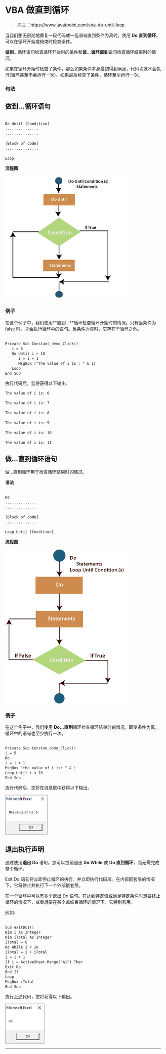 # VBA 做直到循环

> 原文：<https://www.javatpoint.com/vba-do-until-loop>

当我们想无限期地重复一段代码或一组语句直到条件为真时，使用 **Do 直到循环**。可以在循环开始或结束时检查条件。

**做到**...循环语句检查循环开始时的条件和**做...循环直到**语句检查循环结束时的情况。

如果在循环开始时检查了条件，那么如果条件本身最初得到满足，代码块就不会执行(循环甚至不会运行一次)。如果最后检查了条件，循环至少运行一次。

### 句法

## 做到...循环语句

```

Do Until [Condition]
...............
...............

[Block of code]
...............

Loop

```

**流程图**

![VBA Do Until Loop](img/589312d983b4f96742688199e1b568b4.png)

### 例子

在这个例子中，我们使用**直到...**循环检查循环开始时的情况。只有当条件为 false 时，才会执行循环中的语句。当条件为真时，它存在于循环之外。

```

Private Sub Constant_demo_Click()
   i = 5
   Do Until i > 10
      i = i + 1
      MsgBox ("The value of i is : " & i)
   Loop
End Sub

```

执行代码后，您将获得以下输出:

```
The value of i is: 6

The value of i is: 7

The value of i is: 8

The value of i is: 9

The value of i is: 10

The value of i is: 11

```

## 做...直到循环语句

做...直到循环用于检查循环结束时的情况。

**语法**

```

Do
..............
..............

[Block of code]
..............

Loop Until [Condition]

```

**流程图**

![VBA Do Until Loop](img/a3aaf4194e8cc771787747d91d2aab65.png)

### 例子

在这个例子中，我们使用 **Do...直到**循环检查循环结束时的情况。即使条件为真，循环中的语句也至少执行一次。

```

Private Sub Constan_demo_Click()
i = 5
Do
i = i + 1
MsgBox "the value of i is: " & i
Loop Until i < 10
End Sub

```

执行代码后，您将在消息框中获得以下输出。

![VBA Do Until Loop](img/a12f20fde4263bbac16d5055a6d1503f.png)

## 退出执行声明

通过使用**退出 Do** 语句，您可以提前退出 **Do While** 或 **Do 直到循环**，而无需完成整个循环。

Exit Do 语句将立即停止循环的执行，并立即执行代码段。在内部嵌套层的情况下，它将停止并执行下一个外部嵌套层。

在一个循环中可以有多个退出 Do 语句。在达到特定值或满足特定条件时想要终止循环的情况下，或者想要在某个点结束循环的情况下，它特别有用。

例如:

```

Sub exitDo1()
Dim i As Integer
Dim iTotal As Integer
iTotal = 0
Do While i < 10
iTotal = i + iTotal
i = i + 1
If i = ActiveSheet.Range("A1") Then
Exit Do
End If
Loop
MsgBox iTotal
End Sub

```

执行上述代码，您将获得以下输出。

![VBA Do Until Loop](img/02908531487a3f1f7dacca6bde4bf4b0.png)

* * *